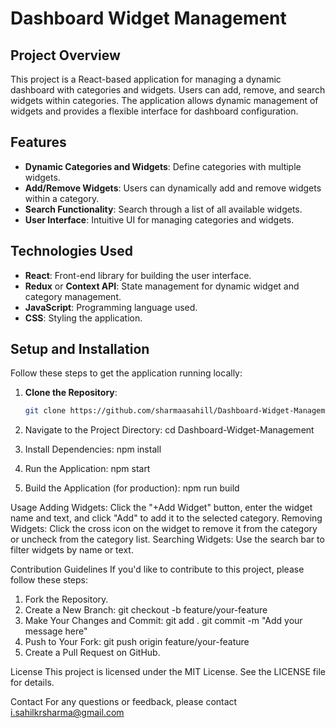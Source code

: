 # Dashboard Widget Management

## Project Overview

This project is a React-based application for managing a dynamic dashboard with categories and widgets. Users can add, remove, and search widgets within categories. The application allows dynamic management of widgets and provides a flexible interface for dashboard configuration.

## Features

- **Dynamic Categories and Widgets**: Define categories with multiple widgets.
- **Add/Remove Widgets**: Users can dynamically add and remove widgets within a category.
- **Search Functionality**: Search through a list of all available widgets.
- **User Interface**: Intuitive UI for managing categories and widgets.

## Technologies Used

- **React**: Front-end library for building the user interface.
- **Redux** or **Context API**: State management for dynamic widget and category management.
- **JavaScript**: Programming language used.
- **CSS**: Styling the application.

## Setup and Installation

Follow these steps to get the application running locally:

1. **Clone the Repository**:

   ```bash
   git clone https://github.com/sharmaasahill/Dashboard-Widget-Management.git

2. Navigate to the Project Directory:
    cd Dashboard-Widget-Management

3. Install Dependencies:
    npm install

4. Run the Application:
    npm start

5. Build the Application (for production):
    npm run build

Usage
Adding Widgets: Click the "+Add Widget" button, enter the widget name and text, and click "Add" to add it to the selected category.
Removing Widgets: Click the cross icon on the widget to remove it from the category or uncheck from the category list.
Searching Widgets: Use the search bar to filter widgets by name or text.

Contribution Guidelines
If you'd like to contribute to this project, please follow these steps:
1. Fork the Repository.
2. Create a New Branch:
    git checkout -b feature/your-feature
3. Make Your Changes and Commit:
    git add .
    git commit -m "Add your message here"
4. Push to Your Fork:
    git push origin feature/your-feature
5. Create a Pull Request on GitHub.

License
This project is licensed under the MIT License. See the LICENSE file for details.

Contact
For any questions or feedback, please contact i.sahilkrsharma@gmail.com